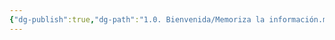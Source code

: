 ```yaml
---
{"dg-publish":true,"dg-path":"1.0. Bienvenida/Memoriza la información.md","permalink":"/1-0-bienvenida/memoriza-la-informacion/","tags":["Procesal"]}
---
```


